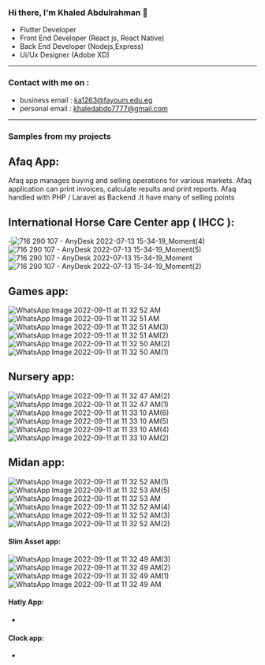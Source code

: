 ### Hi there, I'm Khaled Abdulrahman 👋

  -  Flutter Developer
  -  Front End Developer (React js, React Native)
  -  Back End Developer (Nodejs,Express)
  -  Ui/Ux Designer (Adobe XD)

<hr>

<h3>Contact with me on :</h3>

   - business email : <a href="ka1263@fayoum.edu.eg">ka1263@fayoum.edu.eg
   - personal email : <a href="khaledabdo7777@gmail.com">khaledabdo7777@gmail.com
   
<hr>

<h3>Samples from my projects</h3>
    
<h2>Afaq App:</h2>

Afaq app manages buying and selling operations for various markets. Afaq application can print invoices, calculate results and print reports.
Afaq handled with PHP / Laravel as Backend .It have many of selling points 

<h2>International Horse Care Center app ( IHCC ):</h2>

-![716 290 107 - AnyDesk 2022-07-13 15-34-19_Moment(4)](https://user-images.githubusercontent.com/58075058/189663737-51a67677-1094-4116-a2e6-e2cfe1032346.jpg)
![716 290 107 - AnyDesk 2022-07-13 15-34-19_Moment(5)](https://user-images.githubusercontent.com/58075058/189663876-cf5e9712-ec57-4b5b-a67c-96883b0e7ad0.jpg)
![716 290 107 - AnyDesk 2022-07-13 15-34-19_Moment](https://user-images.githubusercontent.com/58075058/189663959-f6370ef1-c078-47ec-a1ac-bce7f74ad4b6.jpg)
![716 290 107 - AnyDesk 2022-07-13 15-34-19_Moment(2)](https://user-images.githubusercontent.com/58075058/189664003-07425d38-3b03-4e00-b515-377f292612a7.jpg)


<h2>Games app:</h2>
  
![WhatsApp Image 2022-09-11 at 11 32 52 AM](https://user-images.githubusercontent.com/58075058/189665177-ab260b9c-9017-4258-b42e-30100dd781e9.jpeg)
![WhatsApp Image 2022-09-11 at 11 32 51 AM](https://user-images.githubusercontent.com/58075058/189665203-b5f34676-12f3-4a7d-bbf0-b1700921a964.jpeg)
![WhatsApp Image 2022-09-11 at 11 32 51 AM(3)](https://user-images.githubusercontent.com/58075058/189665213-739bb6fe-165d-4453-9ab2-33700b5e2346.jpeg)
![WhatsApp Image 2022-09-11 at 11 32 51 AM(2)](https://user-images.githubusercontent.com/58075058/189665763-94a7172a-f858-4459-9ce6-456c49ff6e92.jpeg)
![WhatsApp Image 2022-09-11 at 11 32 50 AM(2)](https://user-images.githubusercontent.com/58075058/189665256-dfaa963a-1df6-4de1-ad65-473c3501c59b.jpeg)
![WhatsApp Image 2022-09-11 at 11 32 50 AM(1)](https://user-images.githubusercontent.com/58075058/189665280-235b5c50-ab02-4782-91f5-68982d7669c1.jpeg)
  
<h2>Nursery app:</h2>
  
![WhatsApp Image 2022-09-11 at 11 32 47 AM(2)](https://user-images.githubusercontent.com/58075058/189675870-61743408-bd89-4422-b68f-8719794dd884.jpeg)
![WhatsApp Image 2022-09-11 at 11 32 47 AM(1)](https://user-images.githubusercontent.com/58075058/189675927-af8603b5-e329-4738-b4ed-263440390288.jpeg)
![WhatsApp Image 2022-09-11 at 11 33 10 AM(6)](https://user-images.githubusercontent.com/58075058/189675964-de9ac188-4e7e-441b-bc54-87831f560dae.jpeg)
![WhatsApp Image 2022-09-11 at 11 33 10 AM(5)](https://user-images.githubusercontent.com/58075058/189675977-30ec51e2-fd84-43fb-99a9-4057e025a999.jpeg)
![WhatsApp Image 2022-09-11 at 11 33 10 AM(4)](https://user-images.githubusercontent.com/58075058/189676035-2d54a2dd-0be6-4df6-874a-f506dcccfccc.jpeg)
![WhatsApp Image 2022-09-11 at 11 33 10 AM(2)](https://user-images.githubusercontent.com/58075058/189676056-36916935-af6a-4e1a-abc6-dbcdd83f67d5.jpeg)


<h2>Midan app:</h2>
  
 ![WhatsApp Image 2022-09-11 at 11 32 52 AM(1)](https://user-images.githubusercontent.com/58075058/189675610-9e7d7824-8d24-4cc7-93f9-0e6d36d66163.jpeg)
  ![WhatsApp Image 2022-09-11 at 11 32 53 AM(5)](https://user-images.githubusercontent.com/58075058/189675433-14333905-7968-468e-a4c8-ccb0c24076ae.jpeg)
![WhatsApp Image 2022-09-11 at 11 32 53 AM](https://user-images.githubusercontent.com/58075058/189675520-36a789b8-d6b7-499a-b222-146541d72e3c.jpeg)
![WhatsApp Image 2022-09-11 at 11 32 52 AM(4)](https://user-images.githubusercontent.com/58075058/189675544-a0cdb2a7-6fb1-448b-af73-67150fe7e4b2.jpeg)
![WhatsApp Image 2022-09-11 at 11 32 52 AM(3)](https://user-images.githubusercontent.com/58075058/189675552-9560dd88-9627-4e91-a7ef-8c3a2fa84363.jpeg)
![WhatsApp Image 2022-09-11 at 11 32 52 AM(2)](https://user-images.githubusercontent.com/58075058/189675585-def65995-cc1e-435b-9793-1472cf114973.jpeg)


<h4>Slim Asset app:</h4>
  
  ![WhatsApp Image 2022-09-11 at 11 32 49 AM(3)](https://user-images.githubusercontent.com/58075058/189676509-1a5f9b65-30e2-4f26-a9ef-f5dd11a887f3.jpeg)
![WhatsApp Image 2022-09-11 at 11 32 49 AM(2)](https://user-images.githubusercontent.com/58075058/189676518-adcd6cee-f8fe-443b-a601-21d26dac2b5b.jpeg)
![WhatsApp Image 2022-09-11 at 11 32 49 AM(1)](https://user-images.githubusercontent.com/58075058/189676542-5e0a76c1-5e6e-4b3b-b5c5-ad4858dcffdf.jpeg)
![WhatsApp Image 2022-09-11 at 11 32 49 AM](https://user-images.githubusercontent.com/58075058/189676548-def94f22-a9e1-4392-9800-112529194e94.jpeg)


<h4>Hatly App:</h4>

-

<h4>Clock app:</h4>

-


<!--
**Khaledabdo77/Khaledabdo77** is a ✨ _special_ ✨ repository because its `README.md` (this file) appears on your GitHub profile.

Here are some ideas to get you started:

- 🔭 I’m currently working on many projects as Flutter Developer...
- 🌱 I’m currently learning php and laravel as backend 
- 🤔 I’m looking for help with ...
- 💬 Ask me about what 
-->
